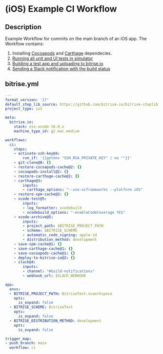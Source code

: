 # (iOS) Example CI Workflow

## Description

Example Workflow for commits on the main branch of an iOS app. The Workflow contains:

1. Installing [Cocoapods](/recipes/ios-key-cache-cocoapods.md) and [Carthage](/recipes/ios-install-carthage-dependencies.md) dependecies.
2. [Running all unit and UI tests in simulator](/recipes/ios-simulator-test.md)
3. [Building a test app and uploading to bitrise.io](/recipes/ios-deploy-to-bitrise.md)
4. [Sending a Slack notification with the build status](/recipes/slack-send-build-status.md)

## bitrise.yml

```yaml
---
format_version: '17'
default_step_lib_source: https://github.com/bitrise-io/bitrise-steplib.git
project_type: ios

meta:
  bitrise.io:
    stack: osx-xcode-16.0.x
    machine_type_id: g2.mac.medium

workflows:
  ci:
    steps:
    - activate-ssh-key@4:
        run_if: '{{getenv "SSH_RSA_PRIVATE_KEY" | ne ""}}'
    - git-clone@8: {}
    - restore-cocoapods-cache@2: {}
    - cocoapods-install@2: {}
    - restore-carthage-cache@2: {}
    - carthage@3:
        inputs:
        - carthage_options: "--use-xcframeworks --platform iOS"
    - restore-spm-cache@2: {}
    - xcode-test@5:
        inputs:
        - log_formatter: xcodebuild
        - xcodebuild_options: "-enableCodeCoverage YES"
    - xcode-archive@5:
        inputs:
        - project_path: $BITRISE_PROJECT_PATH
        - scheme: $BITRISE_SCHEME
        - automatic_code_signing: apple-id
        - distribution_method: development
    - save-spm-cache@1: {}
    - save-carthage-cache@1: {}
    - save-cocoapods-cache@1: {}
    - deploy-to-bitrise-io@2: {}
    - slack@4:
        inputs:
        - channel: "#build-notifications"
        - webhook_url: $SLACK_WEBHOOK

app:
  envs:
  - BITRISE_PROJECT_PATH: BitriseTest.xcworkspace
    opts:
      is_expand: false
  - BITRISE_SCHEME: BitriseTest
    opts:
      is_expand: false
  - BITRISE_DISTRIBUTION_METHOD: development
    opts:
      is_expand: false

trigger_map:
- push_branch: main
  workflow: ci
```
